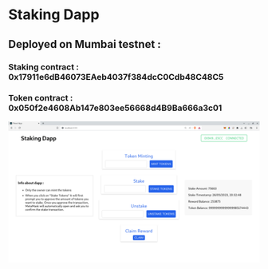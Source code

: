 # Staking Dapp

## Deployed on Mumbai testnet :

### Staking contract : 0x17911e6dB46073EAeb4037f384dcC0Cdb48C48C5

### Token contract : 0x050f2e4608Ab147e803ee56668d4B9Ba666a3c01

![Output](./frontend/public/output.png)
